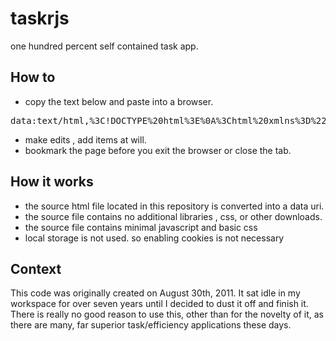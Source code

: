 # taskrjs
one hundred percent self contained task app.

## How to

- copy the text below and paste into a browser.
<pre>data:text/html,%3C!DOCTYPE%20html%3E%0A%3Chtml%20xmlns%3D%22http%3A%2F%2Fwww.w3.org%2F1999%2Fxhtml%22%3E%0A%20%20%20%20%3Chead%3E%0A%20%20%20%20%20%20%20%20%3Cmeta%20charset%3D%22utf-8%22%3E%0A%20%20%20%20%20%20%20%20%3Cmeta%20http-equiv%3D%22X-UA-Compatible%22%20content%3D%22IE%3Dedge%2Cchrome%3D1%22%3E%0A%20%20%20%20%20%20%20%20%3Cmeta%20name%3D%22description%22%20content%3D%22Demo%20project%22%3E%0A%20%20%20%20%20%20%20%20%3Cmeta%20name%3D%22viewport%22%20content%3D%22width%3Ddevice-width%2C%20initial-scale%3D1%22%3E%0A%20%20%20%20%20%20%20%20%3Cstyle%3E%0A%20%20%20%20%20%20%20%20%20%20%20%20body%20%7B%0A%20%20%20%20%20%20%20%20%20%20%20%20%20%20%20%20font%3A%2080%25%2F1.45em%20%22Lucida%20Grande%22%2C%20Verdana%2C%20Arial%2C%20Helvetica%2C%20sans-serif%3B%0A%20%20%20%20%20%20%20%20%20%20%20%20%20%20%20%20margin%3A%200%3B%0A%20%20%20%20%20%20%20%20%20%20%20%20%20%20%20%20padding%3A%200%3B%0A%20%20%20%20%20%20%20%20%20%20%20%20%20%20%20%20color%3A%20%23333%3B%0A%20%20%20%20%20%20%20%20%20%20%20%20%20%20%20%20background-color%3A%20%23fff%3B%0A%20%20%20%20%20%20%20%20%20%20%20%20%7D%0A%0A%20%20%20%20%20%20%20%20%20%20%20%20%23headersDiv%20%7B%0A%20%20%20%20%20%20%20%20%20%20%20%20%20%20%20%20width%3A%20800px%3B%0A%20%20%20%20%20%20%20%20%20%20%20%20%20%20%20%20margin%3A%2030px%20auto%3B%0A%20%20%20%20%20%20%20%20%20%20%20%20%20%20%20%20margin-bottom%3A%200%3B%0A%20%20%20%20%20%20%20%20%20%20%20%20%20%20%20%20text-align%3A%20center%3B%0A%20%20%20%20%20%20%20%20%20%20%20%20%20%20%20%20background-color%3A%20%23bbb%3B%0A%20%20%20%20%20%20%20%20%20%20%20%20%20%20%20%20padding%3A%200%3B%0A%20%20%20%20%20%20%20%20%20%20%20%20%7D%0A%0A%20%20%20%20%20%20%20%20%20%20%20%20%23tasksDiv%20%7B%0A%20%20%20%20%20%20%20%20%20%20%20%20%20%20%20%20width%3A%20800px%3B%0A%20%20%20%20%20%20%20%20%20%20%20%20%20%20%20%20height%3A%20400px%3B%0A%20%20%20%20%20%20%20%20%20%20%20%20%20%20%20%20max-height%3A%20400px%3B%0A%20%20%20%20%20%20%20%20%20%20%20%20%20%20%20%20margin%3A%2030px%20auto%3B%0A%20%20%20%20%20%20%20%20%20%20%20%20%20%20%20%20margin-top%3A%200%3B%0A%20%20%20%20%20%20%20%20%20%20%20%20%20%20%20%20margin-bottom%3A%200%3B%0A%20%20%20%20%20%20%20%20%20%20%20%20%20%20%20%20text-align%3A%20center%3B%0A%20%20%20%20%20%20%20%20%20%20%20%20%20%20%20%20background-color%3A%20%23bbb%3B%0A%20%20%20%20%20%20%20%20%20%20%20%20%20%20%20%20padding%3A%200%3B%0A%20%20%20%20%20%20%20%20%20%20%20%20%20%20%20%20overflow%3A%20auto%3B%0A%20%20%20%20%20%20%20%20%20%20%20%20%7D%0A%0A%20%20%20%20%20%20%20%20%20%20%20%20%23removeDiv%20%7B%0A%20%20%20%20%20%20%20%20%20%20%20%20%20%20%20%20width%3A%20800px%3B%0A%20%20%20%20%20%20%20%20%20%20%20%20%20%20%20%20margin%3A%2030px%20auto%3B%0A%20%20%20%20%20%20%20%20%20%20%20%20%20%20%20%20margin-top%3A%200%3B%0A%20%20%20%20%20%20%20%20%20%20%20%20%20%20%20%20text-align%3A%20center%3B%0A%20%20%20%20%20%20%20%20%20%20%20%20%20%20%20%20background-color%3A%20%23bbb%3B%0A%20%20%20%20%20%20%20%20%20%20%20%20%20%20%20%20padding%3A%200%3B%0A%20%20%20%20%20%20%20%20%20%20%20%20%7D%0A%0A%20%20%20%20%20%20%20%20%20%20%20%20table%20%7B%0A%20%20%20%20%20%20%20%20%20%20%20%20%20%20%20%20margin%3A%200%20auto%3B%0A%20%20%20%20%20%20%20%20%20%20%20%20%20%20%20%20width%3A%20100%25%3B%0A%20%20%20%20%20%20%20%20%20%20%20%20%20%20%20%20border-spacing%3A%200%3B%0A%20%20%20%20%20%20%20%20%20%20%20%20%7D%0A%0A%20%20%20%20%20%20%20%20%20%20%20%20table%20caption%20%7B%0A%20%20%20%20%20%20%20%20%20%20%20%20%20%20%20%20font-weight%3A%20bold%3B%0A%20%20%20%20%20%20%20%20%20%20%20%20%7D%0A%0A%20%20%20%20%20%20%20%20%20%20%20%20table%20thead%20th%20%7B%0A%20%20%20%20%20%20%20%20%20%20%20%20%20%20%20%20border-bottom%3A%201px%20solid%20black%3B%0A%20%20%20%20%20%20%20%20%20%20%20%20%20%20%20%20font-weight%3A%20bold%3B%0A%20%20%20%20%20%20%20%20%20%20%20%20%20%20%20%20width%3A%20350px%3B%0A%20%20%20%20%20%20%20%20%20%20%20%20%7D%0A%0A%20%20%20%20%20%20%20%20%20%20%20%20table%20thead%20th.remove%20%7B%0A%20%20%20%20%20%20%20%20%20%20%20%20%20%20%20%20width%3A%200%3B%0A%20%20%20%20%20%20%20%20%20%20%20%20%7D%0A%0A%20%20%20%20%20%20%20%20%20%20%20%20table%20td%20%7B%0A%20%20%20%20%20%20%20%20%20%20%20%20%20%20%20%20text-align%3A%20left%3B%0A%20%20%20%20%20%20%20%20%20%20%20%20%20%20%20%20padding%3A%203px%2010px%3B%0A%20%20%20%20%20%20%20%20%20%20%20%20%20%20%20%20width%3A%20350px%3B%0A%20%20%20%20%20%20%20%20%20%20%20%20%7D%0A%0A%20%20%20%20%20%20%20%20%20%20%20%20%23removeDiv%20table%20td%20%7B%0A%20%20%20%20%20%20%20%20%20%20%20%20%20%20%20%20text-align%3A%20right%3B%0A%20%20%20%20%20%20%20%20%20%20%20%20%7D%0A%0A%20%20%20%20%20%20%20%20%20%20%20%20table%20tr%3Anth-child(even)%20%7B%0A%20%20%20%20%20%20%20%20%20%20%20%20%20%20%20%20background-color%3A%20%23ddffdd%3B%0A%20%20%20%20%20%20%20%20%20%20%20%20%7D%0A%0A%20%20%20%20%20%20%20%20%20%20%20%20table%20tr%3Anth-child(odd)%20%7B%0A%20%20%20%20%20%20%20%20%20%20%20%20%20%20%20%20background-color%3A%20%23eeffee%3B%0A%20%20%20%20%20%20%20%20%20%20%20%20%7D%0A%0A%20%20%20%20%20%20%20%20%20%20%20%20table%20tr%3Anth-child(even)%20input%5Btype%3D%22text%22%5D%2C%20textarea%20%7B%0A%20%20%20%20%20%20%20%20%20%20%20%20%20%20%20%20border%3A%20none%3B%0A%20%20%20%20%20%20%20%20%20%20%20%20%20%20%20%20background-color%20%3A%20%23ddffdd%3B%20%0A%20%20%20%20%20%20%20%20%20%20%20%20%7D%0A%0A%20%20%20%20%20%20%20%20%20%20%20%20table%20tr%3Anth-child(odd)%20input%5Btype%3D%22text%22%5D%2C%20textarea%20%7B%0A%20%20%20%20%20%20%20%20%20%20%20%20%20%20%20%20border%3A%20none%3B%0A%20%20%20%20%20%20%20%20%20%20%20%20%20%20%20%20background-color%20%3A%20%23eeffee%3B%20%0A%20%20%20%20%20%20%20%20%20%20%20%20%7D%0A%20%20%20%20%20%20%20%20%3C%2Fstyle%3E%0A%20%20%20%20%20%20%20%20%3Ctitle%3Etaskrjs%3C%2Ftitle%3E%0A%20%20%20%20%3C%2Fhead%3E%0A%20%20%20%20%3Cbody%3E%0A%20%20%20%20%20%20%20%20%3Cdiv%20id%3D%22headersDiv%22%3E%0A%20%20%20%20%20%20%20%20%20%20%20%20%3Ctable%20id%3D%22headers%22%3E%0A%20%20%20%20%20%20%20%20%20%20%20%20%20%20%20%20%3Ccaption%3Etaskr%3C%2Fcaption%3E%0A%20%20%20%20%20%20%20%20%20%20%20%20%20%20%20%20%3Cthead%3E%0A%20%20%20%20%20%20%20%20%20%20%20%20%20%20%20%20%20%20%20%20%3Ctr%3E%0A%20%20%20%20%20%20%20%20%20%20%20%20%20%20%20%20%20%20%20%20%20%20%20%20%3Cth%20class%3D%22type%22%3EType%3C%2Fth%3E%0A%20%20%20%20%20%20%20%20%20%20%20%20%20%20%20%20%20%20%20%20%20%20%20%20%3Cth%20class%3D%22task%22%3ETask%3C%2Fth%3E%0A%20%20%20%20%20%20%20%20%20%20%20%20%20%20%20%20%20%20%20%20%3C%2Ftr%3E%0A%20%20%20%20%20%20%20%20%20%20%20%20%20%20%20%20%3C%2Fthead%3E%0A%20%20%20%20%20%20%20%20%20%20%20%20%20%20%20%20%3Ctbody%2F%3E%0A%20%20%20%20%20%20%20%20%20%20%20%20%3C%2Ftable%3E%0A%20%20%20%20%20%20%20%20%3C%2Fdiv%3E%0A%20%20%20%20%20%20%20%20%3Cdiv%20id%3D%22tasksDiv%22%3E%0A%20%20%20%20%20%20%20%20%20%20%20%20%3Ctable%20id%3D%22tasks%22%3E%0A%20%20%20%20%20%20%20%20%20%20%20%20%20%20%20%20%3Ctbody%2F%3E%0A%20%20%20%20%20%20%20%20%20%20%20%20%3C%2Ftable%3E%0A%20%20%20%20%20%20%20%20%3C%2Fdiv%3E%0A%20%20%20%20%20%20%20%20%3Cdiv%20id%3D%22removeDiv%22%3E%0A%20%20%20%20%20%20%20%20%20%20%20%20%3Ctable%20id%3D%22remove%22%3E%0A%20%20%20%20%20%20%20%20%20%20%20%20%20%20%20%20%3Ctbody%3E%0A%20%20%20%20%20%20%20%20%20%20%20%20%20%20%20%20%20%20%20%20%3Ctr%3E%0A%20%20%20%20%20%20%20%20%20%20%20%20%20%20%20%20%20%20%20%20%20%20%20%20%3Ctd%3E%3C%2Ftd%3E%0A%20%20%20%20%20%20%20%20%20%20%20%20%20%20%20%20%20%20%20%20%20%20%20%20%3Ctd%3E%3C%2Ftd%3E%0A%20%20%20%20%20%20%20%20%20%20%20%20%20%20%20%20%20%20%20%20%20%20%20%20%3Ctd%3E%3Cbutton%20type%3D%22button%22%20id%3D%22add%22%3E%2B%3C%2Fbutton%3E%3C%2Ftd%3E%0A%20%20%20%20%20%20%20%20%20%20%20%20%20%20%20%20%20%20%20%20%3C%2Ftr%3E%0A%20%20%20%20%20%20%20%20%20%20%20%20%20%20%20%20%3C%2Ftbody%3E%0A%20%20%20%20%20%20%20%20%20%20%20%20%3C%2Ftable%3E%0A%20%20%20%20%20%20%20%20%3C%2Fdiv%3E%0A%20%20%20%20%20%20%20%20%3Cscript%20type%3D%22text%2Fjavascript%22%3E%0A%20%20%20%20%20%20%20%20%20%20%20%20%2F*!%0A%20%20%20%20%20%20%20%20%20%20%20%20%20*%20taskrjs%0A%20%20%20%20%20%20%20%20%20%20%20%20%20*%20Copyright(c)%202011%20Adam%20York%0A%20%20%20%20%20%20%20%20%20%20%20%20%20*%20MIT%20Licensed%0A%20%20%20%20%20%20%20%20%20%20%20%20%20*%2F%0A%0A%20%20%20%20%20%20%20%20%20%20%20%20'use%20strict'%3B%0A%0A%20%20%20%20%20%20%20%20%20%20%20%20document.addEventListener('DOMContentLoaded'%2C%20()%20%3D%3E%20%7B%0A%20%20%20%20%20%20%20%20%20%20%20%20%20%20%20%20let%20hash%20%3D%20window.location.hash%3B%0A%20%20%20%20%20%20%20%20%20%20%20%20%20%20%20%20let%20taskData%20%3D%20hash.slice(1%2C%20hash.length)%3B%0A%20%20%20%20%20%20%20%20%20%20%20%20%20%20%20%20var%20tasks%20%3D%20%5B%5D%3B%0A%20%20%20%20%20%20%20%20%20%20%20%20%20%20%20%20if%20(taskData)%20%7B%0A%20%20%20%20%20%20%20%20%20%20%20%20%20%20%20%20%20%20%20%20let%20decoded%20%3D%20window.atob(taskData)%3B%0A%20%20%20%20%20%20%20%20%20%20%20%20%20%20%20%20%20%20%20%20tasks%20%3D%20JSON.parse(decoded)%3B%0A%20%20%20%20%20%20%20%20%20%20%20%20%20%20%20%20%20%20%20%20tasks.forEach((task%2C%20i)%20%3D%3E%20%7B%0A%20%20%20%20%20%20%20%20%20%20%20%20%20%20%20%20%20%20%20%20%20%20%20%20task.index%20%3D%20i%3B%0A%20%20%20%20%20%20%20%20%20%20%20%20%20%20%20%20%20%20%20%20%20%20%20%20addItem(task)%3B%0A%20%20%20%20%20%20%20%20%20%20%20%20%20%20%20%20%20%20%20%20%7D)%3B%0A%20%20%20%20%20%20%20%20%20%20%20%20%20%20%20%20%7D%0A%0A%20%20%20%20%20%20%20%20%20%20%20%20%20%20%20%20let%20addButton%20%3D%20document.getElementById('add')%3B%0A%20%20%20%20%20%20%20%20%20%20%20%20%20%20%20%20addButton.addEventListener('click'%2C%20()%20%3D%3E%20%7B%0A%20%20%20%20%20%20%20%20%20%20%20%20%20%20%20%20%20%20%20%20addItem()%3B%0A%20%20%20%20%20%20%20%20%20%20%20%20%20%20%20%20%7D)%3B%0A%0A%20%20%20%20%20%20%20%20%20%20%20%20%20%20%20%20function%20addItem(existing)%20%7B%0A%20%20%20%20%20%20%20%20%20%20%20%20%20%20%20%20%20%20%20%20var%20task%20%3D%20existing%3B%0A%20%20%20%20%20%20%20%20%20%20%20%20%20%20%20%20%20%20%20%20if%20(!task)%20%7B%0A%20%20%20%20%20%20%20%20%20%20%20%20%20%20%20%20%20%20%20%20%20%20%20%20task%20%3D%20%7B%7D%3B%0A%20%20%20%20%20%20%20%20%20%20%20%20%20%20%20%20%20%20%20%20%20%20%20%20task.type%20%3D%20'Task%20Type'%3B%0A%20%20%20%20%20%20%20%20%20%20%20%20%20%20%20%20%20%20%20%20%20%20%20%20task.value%20%3D%20'Task%20Contents'%3B%0A%20%20%20%20%20%20%20%20%20%20%20%20%20%20%20%20%20%20%20%20%7D%0A%20%20%20%20%20%20%20%20%20%20%20%20%20%20%20%20%20%20%20%20let%20table%20%3D%20document.getElementById('tasks')%3B%0A%20%20%20%20%20%20%20%20%20%20%20%20%20%20%20%20%20%20%20%20let%20tableBody%20%3D%20table.getElementsByTagName('tbody').item(0)%3B%0A%20%20%20%20%20%20%20%20%20%20%20%20%20%20%20%20%20%20%20%20let%20row%20%3D%20document.createElement('tr')%3B%0A%20%20%20%20%20%20%20%20%20%20%20%20%20%20%20%20%20%20%20%20let%20type%20%3D%20document.createElement('td')%3B%0A%0A%20%20%20%20%20%20%20%20%20%20%20%20%20%20%20%20%20%20%20%20let%20typeText%20%3D%20document.createElement('input')%3B%0A%20%20%20%20%20%20%20%20%20%20%20%20%20%20%20%20%20%20%20%20typeText.setAttribute('type'%2C%20'text')%3B%0A%20%20%20%20%20%20%20%20%20%20%20%20%20%20%20%20%20%20%20%20typeText.setAttribute('value'%2C%20task.type)%3B%0A%20%20%20%20%20%20%20%20%20%20%20%20%20%20%20%20%20%20%20%20typeText.addEventListener('input'%2C%20(e)%20%3D%3E%20%7B%0A%20%20%20%20%20%20%20%20%20%20%20%20%20%20%20%20%20%20%20%20%20%20%20%20task.type%20%3D%20e.target.value%3B%0A%20%20%20%20%20%20%20%20%20%20%20%20%20%20%20%20%20%20%20%20%20%20%20%20update()%3B%0A%20%20%20%20%20%20%20%20%20%20%20%20%20%20%20%20%20%20%20%20%7D)%3B%0A%20%20%20%20%20%20%20%20%20%20%20%20%20%20%20%20%20%20%20%20type.appendChild(typeText)%3B%0A%0A%20%20%20%20%20%20%20%20%20%20%20%20%20%20%20%20%20%20%20%20let%20value%20%3D%20document.createElement('td')%3B%0A%20%20%20%20%20%20%20%20%20%20%20%20%20%20%20%20%20%20%20%20let%20valueText%20%3D%20document.createElement('input')%3B%0A%20%20%20%20%20%20%20%20%20%20%20%20%20%20%20%20%20%20%20%20valueText.setAttribute('type'%2C%20'text')%3B%0A%20%20%20%20%20%20%20%20%20%20%20%20%20%20%20%20%20%20%20%20valueText.setAttribute('value'%2C%20task.value)%3B%0A%20%20%20%20%20%20%20%20%20%20%20%20%20%20%20%20%20%20%20%20valueText.addEventListener('input'%2C%20(e)%20%3D%3E%20%7B%0A%20%20%20%20%20%20%20%20%20%20%20%20%20%20%20%20%20%20%20%20%20%20%20%20task.value%20%3D%20e.target.value%3B%0A%20%20%20%20%20%20%20%20%20%20%20%20%20%20%20%20%20%20%20%20%20%20%20%20update()%3B%0A%20%20%20%20%20%20%20%20%20%20%20%20%20%20%20%20%20%20%20%20%7D)%3B%0A%20%20%20%20%20%20%20%20%20%20%20%20%20%20%20%20%20%20%20%20value.appendChild(valueText)%3B%0A%0A%20%20%20%20%20%20%20%20%20%20%20%20%20%20%20%20%20%20%20%20let%20remove%20%3D%20document.createElement('button')%3B%0A%20%20%20%20%20%20%20%20%20%20%20%20%20%20%20%20%20%20%20%20remove.innerHTML%20%3D%20'-'%3B%0A%20%20%20%20%20%20%20%20%20%20%20%20%20%20%20%20%20%20%20%20remove.addEventListener('click'%2C%20()%20%3D%3E%20%7B%0A%20%20%20%20%20%20%20%20%20%20%20%20%20%20%20%20%20%20%20%20%20%20%20%20tableBody.removeChild(remove.parentNode)%3B%0A%20%20%20%20%20%20%20%20%20%20%20%20%20%20%20%20%20%20%20%20%20%20%20%20tasks.splice(task.index%2C%201)%3B%0A%20%20%20%20%20%20%20%20%20%20%20%20%20%20%20%20%20%20%20%20%20%20%20%20update()%3B%0A%20%20%20%20%20%20%20%20%20%20%20%20%20%20%20%20%20%20%20%20%7D)%3B%0A%0A%20%20%20%20%20%20%20%20%20%20%20%20%20%20%20%20%20%20%20%20row.appendChild(type)%3B%0A%20%20%20%20%20%20%20%20%20%20%20%20%20%20%20%20%20%20%20%20row.appendChild(value)%3B%0A%20%20%20%20%20%20%20%20%20%20%20%20%20%20%20%20%20%20%20%20row.appendChild(remove)%3B%0A%20%20%20%20%20%20%20%20%20%20%20%20%20%20%20%20%20%20%20%20tableBody.appendChild(row)%3B%0A%0A%20%20%20%20%20%20%20%20%20%20%20%20%20%20%20%20%20%20%20%20if%20(!existing)%20%7B%0A%20%20%20%20%20%20%20%20%20%20%20%20%20%20%20%20%20%20%20%20%20%20%20%20task.index%20%3D%20tasks.length%3B%0A%20%20%20%20%20%20%20%20%20%20%20%20%20%20%20%20%20%20%20%20%20%20%20%20tasks.push(task)%3B%0A%20%20%20%20%20%20%20%20%20%20%20%20%20%20%20%20%20%20%20%20%7D%0A%20%20%20%20%20%20%20%20%20%20%20%20%20%20%20%20%20%20%20%20update()%3B%0A%20%20%20%20%20%20%20%20%20%20%20%20%20%20%20%20%7D%0A%0A%20%20%20%20%20%20%20%20%20%20%20%20%20%20%20%20function%20update()%20%7B%0A%20%20%20%20%20%20%20%20%20%20%20%20%20%20%20%20%20%20%20%20let%20output%20%3D%20JSON.stringify(tasks)%3B%0A%20%20%20%20%20%20%20%20%20%20%20%20%20%20%20%20%20%20%20%20let%20encoded%20%3D%20window.btoa(output)%3B%0A%20%20%20%20%20%20%20%20%20%20%20%20%20%20%20%20%20%20%20%20window.location.hash%20%3D%20encoded%3B%0A%20%20%20%20%20%20%20%20%20%20%20%20%20%20%20%20%7D%0A%20%20%20%20%20%20%20%20%20%20%20%20%7D)%3B%0A%20%20%20%20%20%20%20%20%3C%2Fscript%3E%0A%20%20%20%20%3C%2Fbody%3E%0A%3C%2Fhtml%3E</pre>
- make edits , add items at will.
- bookmark the page before you exit the browser or close the tab.

## How it works

- the source html file located in this repository is converted into a data uri.
- the source file contains no additional libraries , css, or other downloads.
- the source file contains minimal javascript and basic css
- local storage is not used. so enabling cookies is not necessary

## Context

This code was originally created on August 30th, 2011. It sat idle in my workspace for over seven years until I decided to dust it off and finish it. There is really no good reason to use this, other than for the novelty of it, as there are many, far superior task/efficiency applications these days.